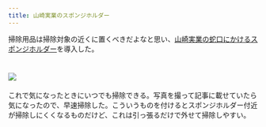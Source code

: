 ```yaml
---
title: 山崎実業のスポンジホルダー
---
```

掃除用品は掃除対象の近くに置くべきだよなと思い、[山崎実業の蛇口にかけるスポンジホルダー](https://www.amazon.co.jp/dp/B07MM4GC6P)を導入した。

![](https://lh6.googleusercontent.com/Gd8P3vrB60-r33XH2kitY_8QAQAppokWbOEl1B6k2krbaj7CxhggYrLMXbbc_w-ZbfRGlU4Mp_KPIMfC5FIDWZexa4ON6R8L4cFSMzZLI17kxhcEwoSzXzBIrOKKag-F4UXrvIChpK2I9rCqq78Z8L1IlvtMfL0MOvrXcp3a2WpC5_ST5JONjrnGshwu)
===================================================================================================================================================================================================================================

これで気になったときにいつでも掃除できる。写真を撮って記事に載せていたら気になったので、早速掃除した。こういうものを付けるとスポンジホルダー付近が掃除しにくくなるものだけど、これは引っ張るだけで外せて掃除しやすい。
